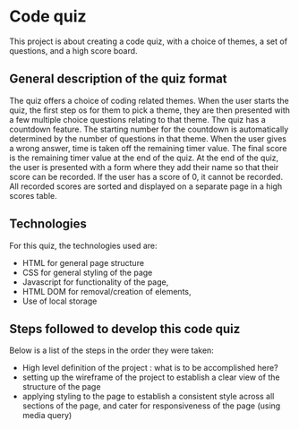# Code quiz

This project is about creating a code quiz, with a choice of themes, a set of questions, and a high score board.

## General description of the quiz format

The quiz offers a choice of coding related themes. When the user starts the quiz, the first step os for them to pick a theme, they are then presented with a few multiple choice questions relating to that theme.
The quiz has a countdown feature. The starting number for the countdown is automatically determined by the number of questions in that theme. When the user gives a wrong answer, time is taken off the remaining timer value. The final score is the remaining timer value at the end of the quiz. At the end of the quiz, the user is presented with a form where they add their name so that their score can be recorded. If the user has a score of 0, it cannot be recorded. All recorded scores are sorted and displayed on a separate page in a high scores table.

## Technologies

For this quiz, the technologies used are:

- HTML for general page structure
- CSS for general styling of the page
- Javascript for functionality of the page,
- HTML DOM for removal/creation of elements,
- Use of local storage

## Steps followed to develop this code quiz

Below is a list of the steps in the order they were taken:

- High level definition of the project : what is to be accomplished here?
- setting up the wireframe of the project to establish a clear view of the structure of the page
- applying styling to the page to establish a consistent style across all sections of the page, and cater for responsiveness of the page (using media query)
